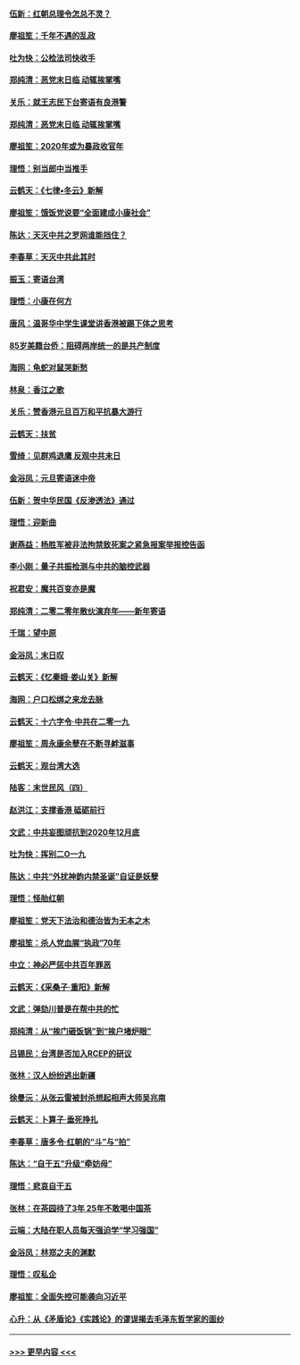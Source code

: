 #### [伍新：红朝总理令怎总不灵？](../pages/nsc993/n11770813.md?t=01070522) 
#### [廖祖笙：千年不遇的乱政](../pages/nsc993/n11770373.md?t=01070522) 
#### [吐为快：公检法司快收手](../pages/nsc993/n11770359.md?t=01070522) 
#### [郑纯清：恶党末日临 动辄挨掌嘴](../pages/nsc993/n11769912.md?t=01070522) 
#### [关乐：就王志民下台寄语有良港警](../pages/nsc993/n11769903.md?t=01070522) 
#### [郑纯清：恶党末日临 动辄挨掌嘴](../pages/nsc993/n11769356.md?t=01070522) 
#### [廖祖笙：2020年或为暴政收官年](../pages/nsc993/n11768216.md?t=01070522) 
#### [理悟：别当郎中当推手](../pages/nsc993/n11768243.md?t=01070522) 
#### [云鹤天：《七律▪冬云》新解](../pages/nsc993/n11768204.md?t=01070522) 
#### [廖祖笙：饿饭党说要“全面建成小康社会”](../pages/nsc993/n11767482.md?t=01070522) 
#### [陈达：天灭中共之罗网谁能挡住？](../pages/nsc993/n11767465.md?t=01070522) 
#### [李春草：天灭中共此其时](../pages/nsc993/n11767452.md?t=01070522) 
#### [振玉：寄语台湾](../pages/nsc993/n11767432.md?t=01070522) 
#### [理悟：小康在何方](../pages/nsc993/n11767394.md?t=01070522) 
#### [唐风：温哥华中学生课堂讲香港被踢下体之思考](../pages/nsc993/n11766848.md?t=01070522) 
#### [85岁美籍台侨：阻碍两岸统一的是共产制度](../pages/nsc993/n11765043.md?t=01070522) 
#### [海网：龟蛇对鼠哭新愁](../pages/nsc993/n11764895.md?t=01070522) 
#### [林泉：香江之歌](../pages/nsc993/n11764415.md?t=01070522) 
#### [关乐：赞香港元旦百万和平抗暴大游行](../pages/nsc993/n11764382.md?t=01070522) 
#### [云鹤天：扶贫](../pages/nsc993/n11764245.md?t=01070522) 
#### [雪绮：见群鸡退鹰  反观中共末日](../pages/nsc993/n11762112.md?t=01070522) 
#### [金浴凤：元旦寄语迷中帝](../pages/nsc993/n11761788.md?t=01070522) 
#### [伍新：贺中华民国《反渗透法》通过](../pages/nsc993/n11761994.md?t=01070522) 
#### [理悟：迎新曲](../pages/nsc993/n11761152.md?t=01070522) 
#### [谢燕益：杨胜军被非法拘禁致死案之紧急报案举报控告函](../pages/nsc993/n11756134.md?t=01070522) 
#### [李小刚：量子共振检测与中共的脑控武器](../pages/nsc993/n11754518.md?t=01070522) 
#### [祝君安：魔共百变亦是魔](../pages/nsc993/n11754469.md?t=01070522) 
#### [郑纯清：二零二零年散伙演弃年——新年寄语](../pages/nsc993/n11754195.md?t=01070522) 
#### [千瑞：望中原](../pages/nsc993/n11754159.md?t=01070522) 
#### [金浴凤：末日叹](../pages/nsc993/n11752359.md?t=01070522) 
#### [云鹤天：《忆秦娥‧娄山关》新解](../pages/nsc993/n11752348.md?t=01070522) 
#### [海网：户口松绑之来龙去脉](../pages/nsc993/n11752328.md?t=01070522) 
#### [云鹤天：十六字令‧中共在二零一九](../pages/nsc993/n11752305.md?t=01070522) 
#### [廖祖笙：周永康余孽在不断寻衅滋事](../pages/nsc993/n11751013.md?t=01070522) 
#### [云鹤天：观台湾大选](../pages/nsc993/n11751007.md?t=01070522) 
#### [陆客：末世民风（四）](../pages/nsc993/n11749203.md?t=01070522) 
#### [赵洪江：支撑香港 砥砺前行](../pages/nsc993/n11748482.md?t=01070522) 
#### [文武：中共妄图顽抗到2020年12月底](../pages/nsc993/n11748446.md?t=01070522) 
#### [吐为快：挥别二O一九](../pages/nsc993/n11748411.md?t=01070522) 
#### [陈达：中共“外扰神韵内禁圣诞”自证是妖孽](../pages/nsc993/n11748226.md?t=01070522) 
#### [理悟：怪胎红朝](../pages/nsc993/n11748206.md?t=01070522) 
#### [廖祖笙：党天下法治和德治皆为无本之木](../pages/nsc993/n11748135.md?t=01070522) 
#### [廖祖笙：杀人党血腥“执政”70年](../pages/nsc993/n11745144.md?t=01070522) 
#### [中立：神必严惩中共百年罪恶](../pages/nsc993/n11744970.md?t=01070522) 
#### [云鹤天：《采桑子‧重阳》新解](../pages/nsc993/n11744948.md?t=01070522) 
#### [文武：弹劾川普是在帮中共的忙](../pages/nsc993/n11744758.md?t=01070522) 
#### [郑纯清：从“挨门砸饭锅”到“挨户堵炉眼”](../pages/nsc993/n11744745.md?t=01070522) 
#### [吕锡民：台湾是否加入RCEP的研议](../pages/nsc993/n11744701.md?t=01070522) 
#### [张林：汉人纷纷逃出新疆](../pages/nsc993/n11743530.md?t=01070522) 
#### [徐曼沅：从张云雷被封杀想起相声大师吴兆南](../pages/nsc993/n11741816.md?t=01070522) 
#### [云鹤天：卜算子‧垂死挣扎](../pages/nsc993/n11739956.md?t=01070522) 
#### [李春草：唐多令‧红朝的“斗”与“拍”](../pages/nsc993/n11739830.md?t=01070522) 
#### [陈达：“自干五”升级“牵妨母”](../pages/nsc993/n11739724.md?t=01070522) 
#### [理悟：悲哀自干五](../pages/nsc993/n11739547.md?t=01070522) 
#### [张林：在茶园待了3年 25年不敢喝中国茶](../pages/nsc993/n11739240.md?t=01070522) 
#### [云端：大陆在职人员每天强迫学“学习强国”](../pages/nsc993/n11738735.md?t=01070522) 
#### [金浴凤：林郑之夫的渊默](../pages/nsc993/n11737735.md?t=01070522) 
#### [理悟：叹私企](../pages/nsc993/n11737715.md?t=01070522) 
#### [廖祖笙：全面失控可能袭向习近平](../pages/nsc993/n11737704.md?t=01070522) 
#### [心升：从《矛盾论》《实践论》的谬误揭去毛泽东哲学家的面纱](../pages/nsc993/n11736962.md?t=01070522) 

----
#### [ >>> 更早内容 <<< ](../indexes/nsc993-earlier.md)
